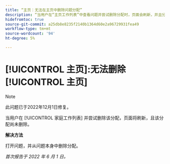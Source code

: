 ```yaml
---
title: “主页：无法在主页中删除问题分配”
description: “当用户在“主页工作列表”中查看问题并尝试删除分配时，页面会刷新，并且分配未被删除。”
hidefromtoc: true
source-git-commit: a25db8e8235f2140b1364d60e2a96729931fea49
workflow-type: tm+mt
source-wordcount: '94'
ht-degree: 5%

---
```



# [!UICONTROL 主页]:无法删除 [!UICONTROL 主页]

>[!NOTE]
>
>此问题已于2022年12月1日修复。

当用户在 [!UICONTROL 家庭工作列表] 并尝试删除该分配，页面将刷新，且该分配尚未删除。

**解决方法**

打开问题，并从问题本身中删除分配。

_首次报告于 2022 年 6 月 1 日。_

